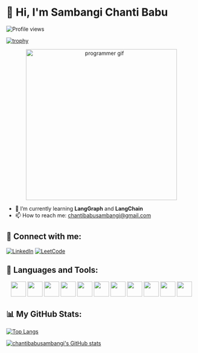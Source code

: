 # 👋 Hi, I'm Sambangi Chanti Babu

![Profile views](https://komarev.com/ghpvc/?username=chantibabusambangi&label=Profile%20views&color=0e75b6&style=flat)

[![trophy](https://github-profile-trophy.vercel.app/?username=chantibabusambangi)](https://github.com/ryo-ma/github-profile-trophy)

<p align="center">
  <img src="https://github.com/chantibabusambangi/sambangi-chanti-babu/blob/main/programmer.gif" alt="programmer gif" width="400"/>
</p>

- 🌱 I’m currently learning **LangGraph** and **LangChain**
- 📫 How to reach me: [chantibabusambangi@gmail.com](mailto:chantibabusambangi@gmail.com)

## 🔗 Connect with me:
[![LinkedIn](https://img.shields.io/badge/LinkedIn-blue?logo=linkedin&logoColor=white)](https://www.linkedin.com/in/sambangi-chanti-babu-b9bb20269/)
[![LeetCode](https://img.shields.io/badge/LeetCode-orange?logo=leetcode&logoColor=white)](https://leetcode.com/u/chanti123/)

## 🚀 Languages and Tools:
<p align="center">
  <img src="https://cdn.jsdelivr.net/gh/devicons/devicon/icons/blender/blender-original.svg" width="40" height="40"/>
  <img src="https://cdn.jsdelivr.net/gh/devicons/devicon/icons/c/c-original.svg" width="40" height="40"/>
  <img src="https://cdn.jsdelivr.net/gh/devicons/devicon/icons/cplusplus/cplusplus-original.svg" width="40" height="40"/>
  <img src="https://cdn.jsdelivr.net/gh/devicons/devicon/icons/css3/css3-original.svg" width="40" height="40"/>
  <img src="https://cdn.jsdelivr.net/gh/devicons/devicon/icons/html5/html5-original.svg" width="40" height="40"/>
  <img src="https://cdn.jsdelivr.net/gh/devicons/devicon/icons/mysql/mysql-original.svg" width="40" height="40"/>
  <img src="https://cdn.jsdelivr.net/gh/devicons/devicon/icons/opencv/opencv-original.svg" width="40" height="40"/>
  <img src="https://cdn.jsdelivr.net/gh/devicons/devicon/icons/python/python-original.svg" width="40" height="40"/>
  <img src="https://cdn.jsdelivr.net/gh/devicons/devicon/icons/pytorch/pytorch-original.svg" width="40" height="40"/>
  <img src="https://cdn.jsdelivr.net/gh/devicons/devicon/icons/tensorflow/tensorflow-original.svg" width="40" height="40"/>
  <img src="https://cdn.jsdelivr.net/gh/devicons/devicon/icons/unity/unity-original.svg" width="40" height="40"/>
</p>

## 📊 My GitHub Stats:
[![Top Langs](https://github-readme-stats.vercel.app/api/top-langs/?username=chantibabusambangi&layout=compact)](https://github.com/anuraghazra/github-readme-stats)

[![chantibabusambangi's GitHub stats](https://github-readme-stats.vercel.app/api?username=chantibabusambangi&show_icons=true&theme=radical)](https://github.com/anuraghazra/github-readme-stats)
